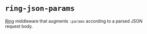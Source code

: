 # `ring-json-params`

[Ring](http://github.com/mmcgrana/ring) middleware that augments `:params` according to a parsed JSON request body.
